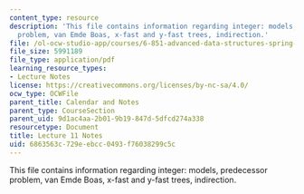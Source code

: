 ```yaml
---
content_type: resource
description: 'This file contains information regarding integer: models, predecessor
  problem, van Emde Boas, x-fast and y-fast trees, indirection.'
file: /ol-ocw-studio-app/courses/6-851-advanced-data-structures-spring-2012/6863563c729eebcc0493f76038299c5c_MIT6_851S12_Lec11.pdf
file_size: 5991189
file_type: application/pdf
learning_resource_types:
- Lecture Notes
license: https://creativecommons.org/licenses/by-nc-sa/4.0/
ocw_type: OCWFile
parent_title: Calendar and Notes
parent_type: CourseSection
parent_uid: 9d1ac4aa-2b01-9b19-847d-5dfcd274a338
resourcetype: Document
title: Lecture 11 Notes
uid: 6863563c-729e-ebcc-0493-f76038299c5c
---
```

This file contains information regarding integer: models, predecessor problem, van Emde Boas, x-fast and y-fast trees, indirection.